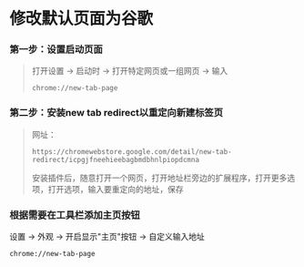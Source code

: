 # 修改默认页面为谷歌

### 第一步：设置启动页面

> 打开设置 -> 启动时 -> 打开特定网页或一组网页 -> 输入
>
> ```shell
> chrome://new-tab-page
> ```

### 第二步：安装new tab redirect以重定向新建标签页

> 网址：
>
> ```shell
> https://chromewebstore.google.com/detail/new-tab-redirect/icpgjfneehieebagbmdbhnlpiopdcmna
> ```
>
> 安装插件后，随意打开一个网页，打开地址栏旁边的扩展程序，打开更多选项，打开选项，输入要重定向的地址，保存

### 根据需要在**工具栏**添加主页按钮

设置 -> 外观 -> 开启显示"主页"按钮 -> 自定义输入地址

```
chrome://new-tab-page
```
